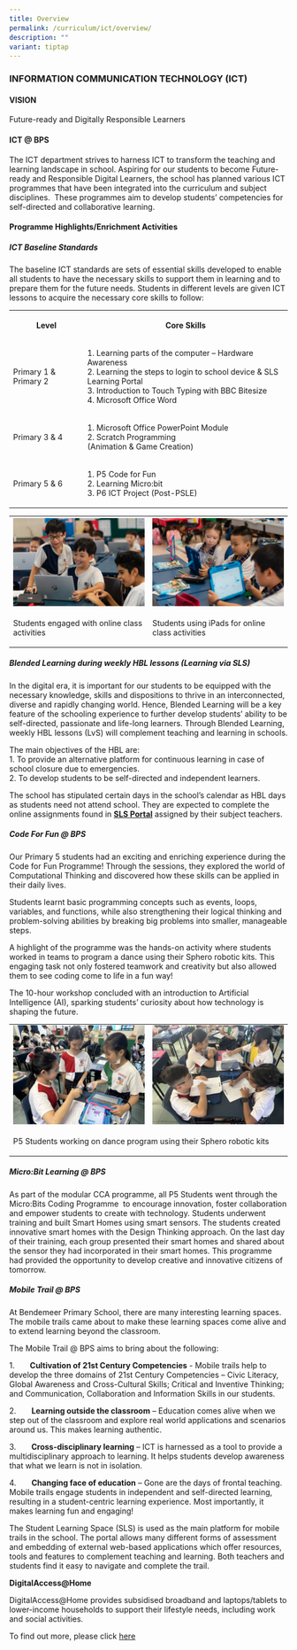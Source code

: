 ```yaml
---
title: Overview
permalink: /curriculum/ict/overview/
description: ""
variant: tiptap
---
```

<h3>INFORMATION COMMUNICATION TECHNOLOGY (ICT)</h3>
<h4>VISION</h4>
<p>Future-ready and Digitally Responsible Learners</p>
<h4>ICT @ BPS</h4>
<p>The ICT department strives to harness ICT to transform the teaching and
learning landscape in school. Aspiring for our students to become&nbsp;Future-ready
and Responsible Digital Learners, the school has&nbsp;planned various ICT
programmes that have been integrated into the curriculum and subject disciplines.&nbsp;
These programmes aim to develop students’ competencies for self-directed
and collaborative learning.</p>
<h4>Programme Highlights/Enrichment Activities</h4>
<h5>ICT Baseline Standards</h5>
<p>The baseline ICT standards are sets of essential skills developed to enable
all students to have the necessary skills to support them in learning and
to prepare them for the future needs. Students in different levels are
given ICT lessons to acquire the necessary core skills to follow:</p>
<table style="minWidth: 50px">
<colgroup>
<col>
<col>
</colgroup>
<tbody>
<tr>
<th rowspan="1" colspan="1">
<p>Level</p>
</th>
<th rowspan="1" colspan="1">
<p>Core Skills</p>
</th>
</tr>
<tr>
<td rowspan="1" colspan="1">
<p>Primary 1 &amp; Primary 2</p>
</td>
<td rowspan="1" colspan="1">
<p>1. Learning parts of the computer – Hardware Awareness
<br>2. Learning the steps to login to school device &amp; SLS Learning Portal
<br>3. Introduction to Touch Typing with BBC Bitesize
<br>4. Microsoft Office Word</p>
</td>
</tr>
<tr>
<td rowspan="1" colspan="1">
<p>Primary 3 &amp; 4</p>
</td>
<td rowspan="1" colspan="1">
<p>1. Microsoft Office PowerPoint Module
<br>2. Scratch Programming
<br>(Animation &amp; Game Creation)</p>
</td>
</tr>
<tr>
<td rowspan="1" colspan="1">
<p>Primary 5 &amp; 6</p>
</td>
<td rowspan="1" colspan="1">
<p>1. P5 Code for Fun
<br>2. Learning Micro:bit
<br>3. P6 ICT Project (Post-PSLE)</p>
</td>
</tr>
</tbody>
</table>
<table style="minWidth: 50px">
<colgroup>
<col>
<col>
</colgroup>
<tbody>
<tr>
<th rowspan="1" colspan="1">
<div class="isomer-image-wrapper">
<img style="width: 100%" height="auto" width="100%" alt="" src="/images/DSC07011.jpg">
</div>
</th>
<th rowspan="1" colspan="1">
<div class="isomer-image-wrapper">
<img style="width: 100%;" height="auto" width="100%" alt="" src="/images/DSC07000.jpg">
</div>
</th>
</tr>
<tr>
<td rowspan="1" colspan="1">
<p>Students engaged with online class activities</p>
</td>
<td rowspan="1" colspan="1">
<p>Students using iPads for online class activities</p>
</td>
</tr>
</tbody>
</table>
<h5>Blended Learning during weekly HBL lessons (Learning via SLS)</h5>
<p>In the digital era, it is important for our students to be equipped with
the necessary knowledge, skills and dispositions to thrive in an interconnected,
diverse and rapidly changing world. Hence, Blended Learning will be a key
feature of the schooling experience to further develop students’ ability
to be self-directed, passionate and life-long learners. Through Blended
Learning, weekly HBL lessons (LvS) will complement teaching and learning
in schools.</p>
<p>The main objectives of the HBL are:
<br>1.&nbsp;To provide an alternative platform for continuous learning in
case of school closure due to emergencies.
<br>2.&nbsp;To develop students to be self-directed and independent learners.</p>
<p>The school has stipulated certain days in the school’s calendar as HBL
days as students need not attend school.&nbsp;They are expected to complete
the online assignments found in&nbsp;<strong><a href="/our-people/for-parents/ict-matters/student-learning-space" rel="noopener noreferrer nofollow" target="_blank">SLS Portal</a></strong>&nbsp;assigned
by their subject teachers.&nbsp;</p>
<h5>Code For Fun @ BPS</h5>
<p></p>
<p>Our Primary 5 students had an exciting and enriching experience during
the Code for Fun Programme! Through the sessions, they explored the world
of Computational Thinking and discovered how these skills can be applied
in their daily lives.</p>
<p>Students learnt basic programming concepts such as events, loops, variables,
and functions, while also strengthening their logical thinking and problem-solving
abilities by breaking big problems into smaller, manageable steps.</p>
<p>A highlight of the programme was the hands-on activity where students
worked in teams to program a dance using their Sphero robotic kits. This
engaging task not only fostered teamwork and creativity but also allowed
them to see coding come to life in a fun way!</p>
<p>The 10-hour workshop concluded with an introduction to Artificial Intelligence
(AI), sparking students’ curiosity about how technology is shaping the
future.</p>
<table style="minWidth: 50px">
<colgroup>
<col>
<col>
</colgroup>
<tbody>
<tr>
<td rowspan="1" colspan="1">
<div class="isomer-image-wrapper">
<img style="width: 100%" height="auto" width="100%" alt="" src="/images/image002.jpg">
</div>
</td>
<td rowspan="1" colspan="1">
<div class="isomer-image-wrapper">
<img style="width: 100%" height="auto" width="100%" alt="" src="/images/image001.jpg">
</div>
</td>
</tr>
<tr>
<td rowspan="1" colspan="2">
<p>P5 Students working on dance program using their Sphero robotic kits</p>
</td>
</tr>
</tbody>
</table>
<h5>Micro:Bit Learning @ BPS</h5>
<p>As part of the modular CCA programme, all P5 Students went through the
Micro:Bits Coding Programme&nbsp;&nbsp;to encourage innovation, foster
collaboration and empower students to create with technology. Students
underwent training and built Smart Homes using smart sensors. The students
created innovative smart homes with the Design Thinking approach. On the
last day of their training, each group presented their smart homes and
shared about the sensor they had incorporated in their smart homes. This
programme had provided the opportunity to develop creative and innovative
citizens of tomorrow.&nbsp;</p>
<h5>Mobile Trail @ BPS</h5>
<p>At Bendemeer Primary School, there are many interesting learning spaces.
The mobile trails came about to make these learning spaces come alive and
to extend learning beyond the classroom.</p>
<p>The Mobile Trail @ BPS aims to bring about the following:</p>
<p>1.&nbsp;&nbsp;&nbsp;&nbsp;&nbsp;&nbsp;&nbsp;<strong>Cultivation of 21st Century Competencies</strong>&nbsp;-
Mobile trails help to develop the three domains of 21st Century Competencies
– Civic Literacy, Global Awareness and Cross-Cultural Skills; Critical
and Inventive Thinking; and Communication, Collaboration and Information
Skills in our students.</p>
<p>2.&nbsp;&nbsp;&nbsp;&nbsp;&nbsp;&nbsp;&nbsp;<strong>Learning outside the classroom</strong>&nbsp;–
Education comes alive when we step out of the classroom and explore real
world applications and scenarios around us. This makes learning authentic.</p>
<p>3.&nbsp;&nbsp;&nbsp;&nbsp;&nbsp;&nbsp;&nbsp;<strong>Cross-disciplinary learning</strong>&nbsp;–
ICT is harnessed as a tool to provide a multidisciplinary approach to learning.
It helps students develop awareness that what we learn is not in isolation.</p>
<p>4.&nbsp;&nbsp;&nbsp;&nbsp;&nbsp;&nbsp;&nbsp;<strong>Changing face of education</strong>&nbsp;–
Gone are the days of frontal teaching. Mobile trails engage students in
independent and self-directed learning, resulting in a student-centric
learning experience. Most importantly, it makes learning fun and engaging!</p>
<p>The Student Learning Space (SLS) is used as the main platform for mobile
trails in the school. The portal allows many different forms of assessment
and embedding of external web-based applications which offer resources,
tools and features to complement teaching and learning. Both teachers and
students find it easy to navigate and complete the trail.</p>
<p><strong>DigitalAccess@Home</strong>
</p>
<p>DigitalAccess@Home provides subsidised broadband and laptops/tablets to
lower-income households to support their lifestyle needs, including work
and social activities.</p>
<p>To find out more, please click <a href="https://www.imda.gov.sg/dah" rel="noopener noreferrer nofollow" target="_blank">here</a>
</p>